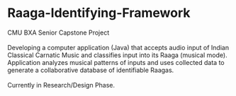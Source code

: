 Raaga-Identifying-Framework
===========================

CMU BXA Senior Capstone Project <br><br>
Developing a computer application (Java) that accepts audio input of Indian Classical Carnatic Music and classifies input into its Raaga (musical mode). Application analyzes musical patterns of inputs and uses collected data to generate a collaborative database of identifiable Raagas.   
<br>
Currently in Research/Design Phase. 
